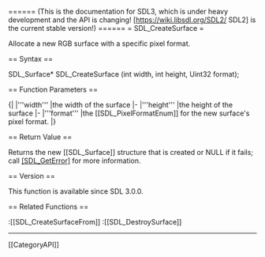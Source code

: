 ====== (This is the documentation for SDL3, which is under heavy development and the API is changing! [https://wiki.libsdl.org/SDL2/ SDL2] is the current stable version!) ======
= SDL_CreateSurface =

Allocate a new RGB surface with a specific pixel format.

== Syntax ==

<syntaxhighlight lang='c'>
SDL_Surface* SDL_CreateSurface
    (int width, int height, Uint32 format);
</syntaxhighlight>

== Function Parameters ==

{|
|'''width'''
|the width of the surface
|-
|'''height'''
|the height of the surface
|-
|'''format'''
|the [[SDL_PixelFormatEnum]] for the new surface's pixel format.
|}

== Return Value ==

Returns the new [[SDL_Surface]] structure that is created or NULL if it
fails; call [[SDL_GetError]]() for more information.

== Version ==

This function is available since SDL 3.0.0.

== Related Functions ==

:[[SDL_CreateSurfaceFrom]]
:[[SDL_DestroySurface]]

----
[[CategoryAPI]]


